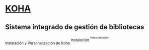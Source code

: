 # [KOHA](https://img.youtube.com/vi/configuroweb/0.jpg)
## Sistema integrado de gestión de bibliotecas

<sub>
    Instalación y Personalización de Koha
</sub>

<sup>
    Instalación
<sup>
<sup>
    Personalización
<sup>
